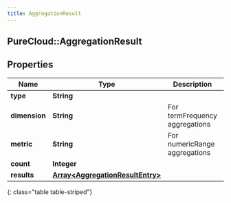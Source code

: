 ```yaml
---
title: AggregationResult
---
```

## PureCloud::AggregationResult

## Properties

|Name | Type | Description | Notes|
|------------ | ------------- | ------------- | -------------|
| **type** | **String** |  | [optional] |
| **dimension** | **String** | For termFrequency aggregations | [optional] |
| **metric** | **String** | For numericRange aggregations | [optional] |
| **count** | **Integer** |  | [optional] |
| **results** | [**Array&lt;AggregationResultEntry&gt;**](AggregationResultEntry.html) |  | [optional] |
{: class="table table-striped"}


